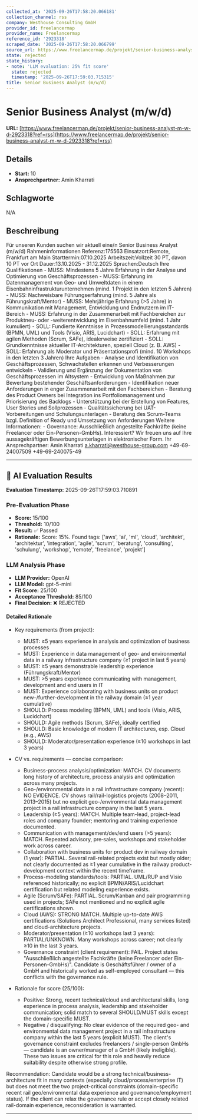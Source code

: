 ```yaml
---
collected_at: '2025-09-26T17:58:20.066181'
collection_channel: rss
company: Westhouse Consulting GmbH
provider_id: freelancermap
provider_name: Freelancermap
reference_id: '2923318'
scraped_date: '2025-09-26T17:58:20.066799'
source_url: https://www.freelancermap.de/projekt/senior-business-analyst-m-w-d-2923318?ref=rss
state: rejected
state_history:
- note: 'LLM evaluation: 25% fit score'
  state: rejected
  timestamp: '2025-09-26T17:59:03.715315'
title: Senior Business Analyst (m/w/d)
---
```




# Senior Business Analyst (m/w/d)
**URL:** [https://www.freelancermap.de/projekt/senior-business-analyst-m-w-d-2923318?ref=rss](https://www.freelancermap.de/projekt/senior-business-analyst-m-w-d-2923318?ref=rss)
## Details
- **Start:** 10
- **Ansprechpartner:** Amin Kharrati

## Schlagworte
N/A

## Beschreibung
Für unseren Kunden suchen wir aktuell eine/n Senior Business Analyst (m/w/d) Rahmeninformationen Referenz:175563 Einsatzort:Remote, Frankfurt am Main Starttermin:07.10.2025 Arbeitszeit:Vollzeit 30 PT, davon 10 PT vor Ort Dauer:13.10.2025 - 31.12.2025 Sprachen:Deutsch Ihre Qualifikationen - MUSS: Mindestens 5 Jahre Erfahrung in der Analyse und Optimierung von Geschäftsprozessen - MUSS: Erfahrung im Datenmanagement von Geo- und Umweltdaten in einem Eisenbahninfrastrukturunternehmen (mind. 1 Projekt in den letzten 5 Jahren) - MUSS: Nachweisbare Führungserfahrung (mind. 5 Jahre als Führungskraft/Mentor) - MUSS: Mehrjährige Erfahrung (>5 Jahre) in Kommunikation mit Management, Entwicklung und Endnutzern im IT-Bereich - MUSS: Erfahrung in der Zusammenarbeit mit Fachbereichen zur Produktneu- oder -weiterentwicklung im Eisenbahnumfeld (mind. 1 Jahr kumuliert) - SOLL: Fundierte Kenntnisse in Prozessmodellierungsstandards (BPMN, UML) und Tools (Visio, ARIS, Lucidchart) - SOLL: Erfahrung mit agilen Methoden (Scrum, SAFe), idealerweise zertifiziert - SOLL: Grundkenntnisse aktueller IT-Architekturen, speziell Cloud (z. B. AWS) - SOLL: Erfahrung als Moderator und Präsentationsprofi (mind. 10 Workshops in den letzten 3 Jahren) Ihre Aufgaben - Analyse und Identifikation von Geschäftsprozessen, Schwachstellen erkennen und Verbesserungen entwickeln - Validierung und Ergänzung der Dokumentation von Geschäftsprozessen im Altsystem - Entwicklung von Maßnahmen zur Bewertung bestehender Geschäftsanforderungen - Identifikation neuer Anforderungen in enger Zusammenarbeit mit den Fachbereichen - Beratung des Product Owners bei Integration ins Portfoliomanagement und Priorisierung des Backlogs - Unterstützung bei der Erstellung von Features, User Stories und Sollprozessen - Qualitätssicherung bei UAT-Vorbereitungen und Schulungsunterlagen - Beratung des Scrum-Teams bzgl. Definition of Ready und Umsetzung von Anforderungen Weitere Informationen: - Governance: Ausschließlich angestellte Fachkräfte (keine Freelancer oder Ein-Personen-GmbHs). Interessiert? Wir freuen uns auf Ihre aussagekräftigen Bewerbungsunterlagen in elektronischer Form. Ihr Ansprechpartner: Amin Kharrati a.kharrati@westhouse-group.com +49-69-24007509 +49-69-240075-49

---

## 🤖 AI Evaluation Results

**Evaluation Timestamp:** 2025-09-26T17:59:03.710891

### Pre-Evaluation Phase
- **Score:** 15/100
- **Threshold:** 10/100
- **Result:** ✅ Passed
- **Rationale:** Score: 15%. Found tags: ['aws', 'ai', 'ml', 'cloud', 'architekt', 'architektur', 'integration', 'agile', 'scrum', 'beratung', 'consulting', 'schulung', 'workshop', 'remote', 'freelance', 'projekt']

### LLM Analysis Phase
- **LLM Provider:** OpenAI
- **LLM Model:** gpt-5-mini
- **Fit Score:** 25/100
- **Acceptance Threshold:** 85/100
- **Final Decision:** ❌ REJECTED

#### Detailed Rationale
- Key requirements (from project):
  - MUST: ≥5 years experience in analysis and optimization of business processes
  - MUST: Experience in data management of geo- and environmental data in a railway infrastructure company (≥1 project in last 5 years)
  - MUST: ≥5 years demonstrable leadership experience (Führungskraft/Mentor)
  - MUST: >5 years experience communicating with management, development and end users in IT
  - MUST: Experience collaborating with business units on product new-/further-development in the railway domain (≥1 year cumulative)
  - SHOULD: Process modeling (BPMN, UML) and tools (Visio, ARIS, Lucidchart)
  - SHOULD: Agile methods (Scrum, SAFe), ideally certified
  - SHOULD: Basic knowledge of modern IT architectures, esp. Cloud (e.g., AWS)
  - SHOULD: Moderator/presentation experience (≥10 workshops in last 3 years)

- CV vs. requirements — concise comparison:
  - Business-process analysis/optimization: MATCH. CV documents long history of architecture, process analysis and optimization across many projects.
  - Geo-/environmental data in a rail infrastructure company (recent): NO EVIDENCE. CV shows rail/rail-logistics projects (2008–2011, 2013–2015) but no explicit geo-/environmental data management project in a rail infrastructure company in the last 5 years.
  - Leadership (≥5 years): MATCH. Multiple team-lead, project-lead roles and company founder; mentoring and training experience documented.
  - Communication with management/dev/end users (>5 years): MATCH. Repeated advisory, pre‑sales, workshops and stakeholder work across career.
  - Collaboration with business units for product dev in railway domain (1 year): PARTIAL. Several rail-related projects exist but mostly older; not clearly documented as ≥1 year cumulative in the railway product-development context within the recent timeframe.
  - Process-modeling standards/tools: PARTIAL. UML/RUP and Visio referenced historically; no explicit BPMN/ARIS/Lucidchart certification but related modeling experience exists.
  - Agile (Scrum/SAFe): PARTIAL. Scrum/Kanban and pair programming used in projects; SAFe not mentioned and no explicit agile certifications shown.
  - Cloud (AWS): STRONG MATCH. Multiple up-to-date AWS certifications (Solutions Architect Professional, many services listed) and cloud-architecture projects.
  - Moderator/presentation (≥10 workshops last 3 years): PARTIAL/UNKNOWN. Many workshops across career; not clearly ≥10 in the last 3 years.
  - Governance constraint (client requirement): FAIL. Project states "Ausschließlich angestellte Fachkräfte (keine Freelancer oder Ein-Personen-GmbHs)". Candidate is Geschäftsführer / owner of a GmbH and historically worked as self-employed consultant — this conflicts with the governance rule.

- Rationale for score (25/100):
  - Positive: Strong, recent technical/cloud and architectural skills, long experience in process analysis, leadership and stakeholder communication; solid match to several SHOULD/MUST skills except the domain-specific MUST.
  - Negative / disqualifying: No clear evidence of the required geo- and environmental data management project in a rail infrastructure company within the last 5 years (explicit MUST). The client's governance constraint excludes freelancers / single-person GmbHs — candidate is an owner/manager of a GmbH (likely ineligible). These two issues are critical for this role and heavily reduce suitability despite otherwise strong profile.

Recommendation: Candidate would be a strong technical/business-architecture fit in many contexts (especially cloud/process/enterprise IT) but does not meet the two project-critical constraints (domain-specific recent rail geo/environmental data experience and governance/employment status). If the client can relax the governance rule or accept closely related rail-domain experience, reconsideration is warranted.

---
